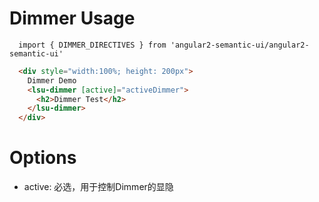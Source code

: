 # Dimmer Usage

```typesctript
  import { DIMMER_DIRECTIVES } from 'angular2-semantic-ui/angular2-semantic-ui'
```
```html
  <div style="width:100%; height: 200px">
    Dimmer Demo
    <lsu-dimmer [active]="activeDimmer">
      <h2>Dimmer Test</h2>
    </lsu-dimmer>      
  </div>
```

# Options
- active: 必选，用于控制Dimmer的显隐